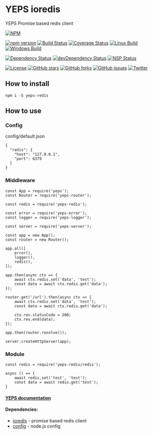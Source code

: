 # YEPS ioredis


YEPS Promise based redis client

[![NPM](https://nodei.co/npm/yeps-redis.png)](https://npmjs.org/package/yeps-redis)

[![npm version](https://badge.fury.io/js/yeps-redis.svg)](https://badge.fury.io/js/yeps-redis)
[![Build Status](https://travis-ci.org/evheniy/yeps-redis.svg?branch=master)](https://travis-ci.org/evheniy/yeps-redis)
[![Coverage Status](https://coveralls.io/repos/github/evheniy/yeps-redis/badge.svg?branch=master)](https://coveralls.io/github/evheniy/yeps-redis?branch=master)
[![Linux Build](https://img.shields.io/travis/evheniy/yeps-redis/master.svg?label=linux)](https://travis-ci.org/evheniy/)
[![Windows Build](https://img.shields.io/appveyor/ci/evheniy/yeps-redis/master.svg?label=windows)](https://ci.appveyor.com/project/evheniy/yeps-redis)

[![Dependency Status](https://david-dm.org/evheniy/yeps-redis.svg)](https://david-dm.org/evheniy/yeps-redis)
[![devDependency Status](https://david-dm.org/evheniy/yeps-redis/dev-status.svg)](https://david-dm.org/evheniy/yeps-redis#info=devDependencies)
[![NSP Status](https://img.shields.io/badge/NSP%20status-no%20vulnerabilities-green.svg)](https://travis-ci.org/evheniy/yeps-redis)

[![License](https://img.shields.io/badge/license-MIT-blue.svg)](https://raw.githubusercontent.com/evheniy/yeps-redis/master/LICENSE)
[![GitHub stars](https://img.shields.io/github/stars/evheniy/yeps-redis.svg)](https://github.com/evheniy/yeps-redis/stargazers)
[![GitHub forks](https://img.shields.io/github/forks/evheniy/yeps-redis.svg)](https://github.com/evheniy/yeps-redis/network)
[![GitHub issues](https://img.shields.io/github/issues/evheniy/yeps-redis.svg)](https://github.com/evheniy/yeps-redis/issues)
[![Twitter](https://img.shields.io/twitter/url/https/github.com/evheniy/yeps-redis.svg?style=social)](https://twitter.com/intent/tweet?text=Wow:&url=%5Bobject%20Object%5D)


## How to install

    npm i -S yeps-redis
  
## How to use

### Config

config/default.json

    {
      "redis": {
        "host": "127.0.0.1",
        "port": 6379
      }
    }
    
### Middleware

    const App = require('yeps');
    const Router = require('yeps-router');
    
    const redis = require('yeps-redis');
    
    const error = require('yeps-error');
    const logger = require('yeps-logger');
    
    const server = require('yeps-server');
    
    const app = new App();
    const router = new Router();
    
    app.all([
        error(),
        logger(),
        redis(),
    ]);
    
    app.then(async ctx => {
        await ctx.redis.set('data', 'test');
        const data = await ctx.redis.get('data');
    });
    
    router.get('/url').then(async ctx => {
        await ctx.redis.set('data', 'test');
        const data = await ctx.redis.get('data');
        
        ctx.res.statusCode = 200;
        ctx.res.end(data); 
    });
    
    app.then(router.resolve());
    
    server.createHttpServer(app);
    

### Module

    const redis = require('yeps-redis/redis');
    
    async () => {
        await redis.set('test', 'test');
        const data = await redis.get('test');
    }


#### [YEPS documentation](http://yeps.info/)


#### Dependencies:

* [ioredis](https://github.com/luin/ioredis) - promise based redis client
* [config](https://github.com/lorenwest/node-config) - node.js config
